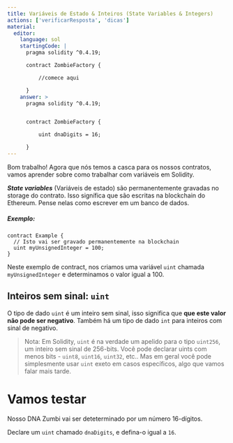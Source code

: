 ```yaml
---
title: Variáveis de Estado & Inteiros (State Variables & Integers)
actions: ['verificarResposta', 'dicas']
material:
  editor:
    language: sol
    startingCode: |
      pragma solidity ^0.4.19;

      contract ZombieFactory {

          //comece aqui

      }
    answer: >
      pragma solidity ^0.4.19;


      contract ZombieFactory {

          uint dnaDigits = 16;

      }
---
```


Bom trabalho! Agora que nós temos a casca para os nossos contratos, vamos aprender sobre como trabalhar com variáveis em Solidity.

**_State variables_** (Variáveis de estado) são permanentemente gravadas no storage do contrato. Isso signífica que são escritas na blockchain do Ethereum. Pense nelas como escrever em um banco de dados.

##### Exemplo:
```
contract Example {
  // Isto vai ser gravado permanentemente na blockchain
  uint myUnsignedInteger = 100;
}
```

Neste exemplo de contract, nos criamos uma variável `uint` chamada `myUnsignedInteger` e determinamos o valor igual a 100.

## Inteiros sem sinal: `uint`

O tipo de dado `uint` é um inteiro sem sinal, isso significa que **que este valor não pode ser negativo**. Também há um tipo de dado `int` para inteiros com sinal de negativo.

> Nota: Em Solidity, `uint` é na verdade um apelido para o tipo `uint256`, um inteiro sem sinal de 256-bits. Você pode declarar uints com menos bits - `uint8`, `uint16`, `uint32`, etc.. Mas em geral você pode simplesmente usar `uint` exeto em casos específicos, algo que vamos falar mais tarde.

# Vamos testar

Nosso DNA Zumbi vai ser deteterminado por um número 16-dígitos.

Declare um `uint` chamado `dnaDigits`, e defina-o igual a `16`.
